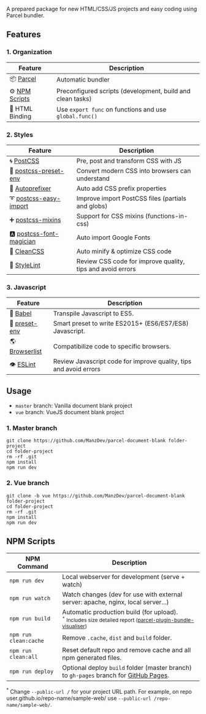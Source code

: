 A prepared package for new HTML/CSS/JS projects and easy coding using Parcel bundler.

## Features

### 1. Organization

| Feature  | Description |
|----------|-------------|
| 📦 [Parcel](https://parceljs.org/) | Automatic bundler |
| ⚙️ [NPM Scripts](https://docs.npmjs.com/misc/scripts) | Preconfigured scripts (development, build and clean tasks) |
| 🚩 HTML Binding | Use `export func` on functions and use `global.func()` |

### 2. Styles

| Feature  | Description |
|----------|-------------|
| 🌀 [PostCSS](https://postcss.org/) | Pre, post and transform CSS with JS |
| 🔫 [postcss-preset-env](https://preset-env.cssdb.org/features) | Convert modern CSS into browsers can understand |
| 🍂 [Autoprefixer](https://autoprefixer.github.io/) | Auto add CSS prefix properties |
| ➰ [postcss-easy-import](https://github.com/TrySound/postcss-easy-import) | Improve import PostCSS files (partials and globs) |
| ➕ [postcss-mixins](https://github.com/postcss/postcss-mixins) | Support for CSS mixins (functions-in-css) |
| 🅰️ [postcss-font-magician](https://github.com/jonathantneal/postcss-font-magician) | Auto import Google Fonts |
| 🔧 [CleanCSS](https://github.com/jakubpawlowicz/clean-css) | Auto minify & optimize CSS code |
| 🤵 [StyleLint](https://stylelint.io/) | Review CSS code for improve quality, tips and avoid errors |

### 3. Javascript

| Feature  | Description |
|----------|-------------|
| 💼 [Babel](https://babeljs.io/) | Transpile Javascript to ES5. |
| 🎁 [preset-env](https://babeljs.io/docs/en/babel-preset-env) | Smart preset to write ES2015+ (ES6/ES7/ES8) Javascript. |
| 🌎 [Browserlist](https://browserl.ist/) | Compatibilize code to specific browsers. |
| 👁️ [ESLint](https://eslint.org/) | Review Javascript code for improve quality, tips and avoid errors |

## Usage

- `master` branch: Vanilla document blank project
- `vue` branch: VueJS document blank project

### 1. Master branch

```
git clone https://github.com/ManzDev/parcel-document-blank folder-project
cd folder-project
rm -rf .git
npm install
npm run dev
```

### 2. Vue branch

```
git clone -b vue https://github.com/ManzDev/parcel-document-blank folder-project
cd folder-project
rm -rf .git
npm install
npm run dev
```

## NPM Scripts

| NPM Command     | Description    |
|-----------------|----------------|
| `npm run dev`   | Local webserver for development (serve + watch) |
| `npm run watch` | Watch changes (dev for use with external server: apache, nginx, local server...) |
| `npm run build` | Automatic production build (for upload). <br><small><sup>*</sup> Includes size detailed report ([parcel-plugin-bundle-visualiser](https://github.com/gregtillbrook/parcel-plugin-bundle-visualiser))</small> |
| `npm run clean:cache` | Remove `.cache`, `dist` and `build` folder. |
| `npm run clean:all` | Reset default repo and remove cache and all npm generated files. |
| `npm run deploy` | Optional deploy `build` folder (master branch) to `gh-pages` branch for [GitHub Pages](https://pages.github.com/). |

<sup>*</sup> Change `--public-url /` for your project URL path. For example, on repo user.github.io/repo-name/sample-web/ use `--public-url /repo-name/sample-web/`.

